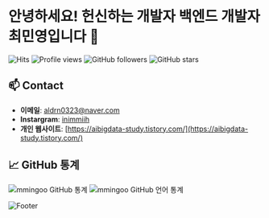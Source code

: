 # 안녕하세요! 헌신하는 개발자 백엔드 개발자 최민영입니다 👋

![Hits](https://hits.seeyoufarm.com/api/count/incr/badge.svg?url=https%3A%2F%2Fgithub.com%2Fmmingoo%2F&count_bg=%2379C83D&title_bg=%23555555&icon=github.svg&icon_color=%23E7E7E7&title=hits&edge_flat=false)
![Profile views](https://komarev.com/ghpvc/?username=mmingoo&color=blueviolet)
![GitHub followers](https://img.shields.io/github/followers/mmingoo?label=Followers)
![GitHub stars](https://img.shields.io/github/stars/mmingoo?label=Stars)

  
## 📫 Contact

- **이메일**: [aldrn0323@naver.com](aldrn0323@naver.com)
- **Instargram**: [inimmiih](https://www.instagram.com/inimmiih/)
- **개인 웹사이트**: [https://aibigdata-study.tistory.com/](https://aibigdata-study.tistory.com/)

## 📈 GitHub 통계

![mmingoo GitHub 통계](https://github-readme-stats.vercel.app/api?username=mmingoo&show_icons=true&theme=radical)
![mmingoo GitHub 언어 통계](https://github-readme-stats.vercel.app/api/top-langs/?username=mmingoo&layout=compact&theme=radical)

![Footer](https://img.shields.io/badge/%F0%9F%9A%80-Happy%20Coding-blue)
